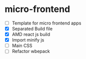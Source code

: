 # micro-frontend

- [ ] Template for micro frontend apps
- [x] Separated Build file
- [x] AMD react js build
- [x] Import minify js
- [ ] Main CSS
- [ ] Refactor wbepack
